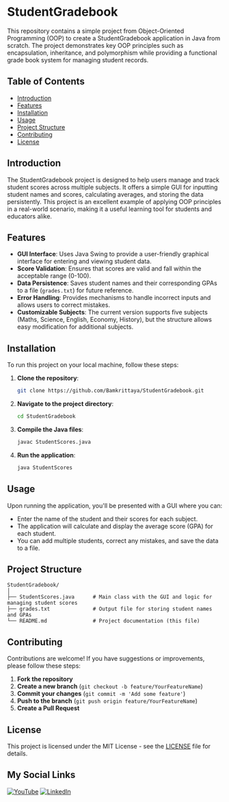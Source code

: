 # StudentGradebook

This repository contains a simple project from Object-Oriented Programming (OOP) to create a StudentGradebook application in Java from scratch. The project demonstrates key OOP principles such as encapsulation, inheritance, and polymorphism while providing a functional grade book system for managing student records.

## Table of Contents
- [Introduction](#introduction)
- [Features](#features)
- [Installation](#installation)
- [Usage](#usage)
- [Project Structure](#project-structure)
- [Contributing](#contributing)
- [License](#license)

## Introduction
The StudentGradebook project is designed to help users manage and track student scores across multiple subjects. It offers a simple GUI for inputting student names and scores, calculating averages, and storing the data persistently. This project is an excellent example of applying OOP principles in a real-world scenario, making it a useful learning tool for students and educators alike.

## Features
- **GUI Interface**: Uses Java Swing to provide a user-friendly graphical interface for entering and viewing student data.
- **Score Validation**: Ensures that scores are valid and fall within the acceptable range (0-100).
- **Data Persistence**: Saves student names and their corresponding GPAs to a file (`grades.txt`) for future reference.
- **Error Handling**: Provides mechanisms to handle incorrect inputs and allows users to correct mistakes.
- **Customizable Subjects**: The current version supports five subjects (Maths, Science, English, Economy, History), but the structure allows easy modification for additional subjects.

## Installation
To run this project on your local machine, follow these steps:

1. **Clone the repository**:
   ```sh
   git clone https://github.com/Bamkrittaya/StudentGradebook.git
   ```
2. **Navigate to the project directory**:
   ```sh
   cd StudentGradebook
   ```
3. **Compile the Java files**:
   ```sh
   javac StudentScores.java
   ```
4. **Run the application**:
   ```sh
   java StudentScores
   ```

## Usage
Upon running the application, you'll be presented with a GUI where you can:

- Enter the name of the student and their scores for each subject.
- The application will calculate and display the average score (GPA) for each student.
- You can add multiple students, correct any mistakes, and save the data to a file.

## Project Structure
```
StudentGradebook/
│
├── StudentScores.java      # Main class with the GUI and logic for managing student scores
├── grades.txt              # Output file for storing student names and GPAs
└── README.md               # Project documentation (this file)
```

## Contributing
Contributions are welcome! If you have suggestions or improvements, please follow these steps:

1. **Fork the repository**
2. **Create a new branch** (`git checkout -b feature/YourFeatureName`)
3. **Commit your changes** (`git commit -m 'Add some feature'`)
4. **Push to the branch** (`git push origin feature/YourFeatureName`)
5. **Create a Pull Request**

## License
This project is licensed under the MIT License - see the [LICENSE](LICENSE) file for details.

## My Social Links

[![YouTube](https://img.shields.io/badge/YouTube-%23FF0000.svg?style=for-the-badge&logo=YouTube&logoColor=white)](https://youtube.com/@bamkrittaya455)
[![LinkedIn](https://img.shields.io/badge/LinkedIn-%230077B5.svg?style=for-the-badge&logo=LinkedIn&logoColor=white)](https://www.linkedin.com/in/kritsadakruapat/)


